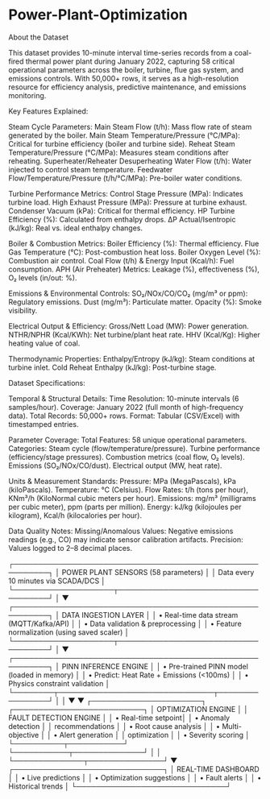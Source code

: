 # Power-Plant-Optimization
About the Dataset

This dataset provides 10-minute interval time-series records from a coal-fired thermal power plant during January 2022, capturing 58 critical operational parameters across the boiler, turbine, flue gas system, and emissions controls. With 50,000+ rows, it serves as a high-resolution resource for efficiency analysis, predictive maintenance, and emissions monitoring.

Key Features Explained:

Steam Cycle Parameters:
Main Steam Flow (t/h): Mass flow rate of steam generated by the boiler.
Main Steam Temperature/Pressure (°C/MPa): Critical for turbine efficiency (boiler and turbine side).
Reheat Steam Temperature/Pressure (°C/MPa): Measures steam conditions after reheating.
Superheater/Reheater Desuperheating Water Flow (t/h): Water injected to control steam temperature.
Feedwater Flow/Temperature/Pressure (t/h/°C/MPa): Pre-boiler water conditions.

Turbine Performance Metrics:
Control Stage Pressure (MPa): Indicates turbine load.
High Exhaust Pressure (MPa): Pressure at turbine exhaust.
Condenser Vacuum (kPa): Critical for thermal efficiency.
HP Turbine Efficiency (%): Calculated from enthalpy drops.
ΔP Actual/Isentropic (kJ/kg): Real vs. ideal enthalpy changes.

Boiler & Combustion Metrics:
Boiler Efficiency (%): Thermal efficiency.
Flue Gas Temperature (°C): Post-combustion heat loss.
Boiler Oxygen Level (%): Combustion air control.
Coal Flow (t/h) & Energy Input (Kcal/h): Fuel consumption.
APH (Air Preheater) Metrics:
Leakage (%), effectiveness (%), O₂ levels (in/out: %).

Emissions & Environmental Controls:
SO₂/NOx/CO/CO₂ (mg/m³ or ppm): Regulatory emissions.
Dust (mg/m³): Particulate matter.
Opacity (%): Smoke visibility.

Electrical Output & Efficiency:
Gross/Nett Load (MW): Power generation.
NTHR/NPHR (Kcal/KWh): Net turbine/plant heat rate.
HHV (Kcal/Kg): Higher heating value of coal.

Thermodynamic Properties:
Enthalpy/Entropy (kJ/kg): Steam conditions at turbine inlet.
Cold Reheat Enthalpy (kJ/kg): Post-turbine stage.

Dataset Specifications:

Temporal & Structural Details:
Time Resolution: 10-minute intervals (6 samples/hour).
Coverage: January 2022 (full month of high-frequency data).
Total Records: 50,000+ rows.
Format: Tabular (CSV/Excel) with timestamped entries.

Parameter Coverage:
Total Features: 58 unique operational parameters.
Categories:
Steam cycle (flow/temperature/pressure).
Turbine performance (efficiency/stage pressures).
Combustion metrics (coal flow, O₂ levels).
Emissions (SO₂/NOx/CO/dust).
Electrical output (MW, heat rate).

Units & Measurement Standards:
Pressure: MPa (MegaPascals), kPa (kiloPascals).
Temperature: °C (Celsius).
Flow Rates: t/h (tons per hour), KNm³/h (KiloNormal cubic meters per hour).
Emissions: mg/m³ (milligrams per cubic meter), ppm (parts per million).
Energy: kJ/kg (kilojoules per kilogram), Kcal/h (kilocalories per hour).

Data Quality Notes:
Missing/Anomalous Values: Negative emissions readings (e.g., CO) may indicate sensor calibration artifacts.
Precision: Values logged to 2–8 decimal places.

┌─────────────────────────────────────────────────────────┐
│          POWER PLANT SENSORS (58 parameters)            │
│         Data every 10 minutes via SCADA/DCS             │
└────────────────────┬────────────────────────────────────┘
                     │
                     ▼
┌─────────────────────────────────────────────────────────┐
│              DATA INGESTION LAYER                        │
│  • Real-time data stream (MQTT/Kafka/API)               │
│  • Data validation & preprocessing                       │
│  • Feature normalization (using saved scaler)           │
└────────────────────┬────────────────────────────────────┘
                     │
                     ▼
┌─────────────────────────────────────────────────────────┐
│              PINN INFERENCE ENGINE                       │
│  • Pre-trained PINN model (loaded in memory)            │
│  • Predict: Heat Rate + Emissions (<100ms)              │
│  • Physics constraint validation                         │
└────────┬───────────────────────────────┬────────────────┘
         │                               │
         ▼                               ▼
┌──────────────────────┐      ┌──────────────────────────┐
│  OPTIMIZATION ENGINE │      │  FAULT DETECTION ENGINE  │
│  • Real-time setpoint│      │  • Anomaly detection     │
│    recommendations   │      │  • Root cause analysis   │
│  • Multi-objective   │      │  • Alert generation      │
│    optimization      │      │  • Severity scoring      │
└──────────┬───────────┘      └───────────┬──────────────┘
           │                              │
           └──────────────┬───────────────┘
                          ▼
           ┌──────────────────────────────┐
           │    REAL-TIME DASHBOARD       │
           │  • Live predictions          │
           │  • Optimization suggestions  │
           │  • Fault alerts              │
           │  • Historical trends         │
           └──────────────────────────────┘
